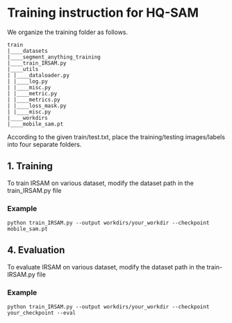 # Training instruction for HQ-SAM

We organize the training folder as follows.
```
train
|____datasets
|____segment_anything_training
|____train_IRSAM.py
|____utils
| |____dataloader.py
| |____log.py
| |____misc.py
| |____metric.py
| |____metrics.py
| |____loss_mask.py
| |____misc.py
|____workdirs
|____mobile_sam.pt
```

According to the given train/test.txt, place the training/testing images/labels into four separate folders.

## 1. Training
To train IRSAM on various dataset, modify the dataset path in the train_IRSAM.py file

### Example 
```
python train_IRSAM.py --output workdirs/your_workdir --checkpoint mobile_sam.pt
```

## 4. Evaluation
To evaluate IRSAM on various dataset, modify the dataset path in the train-IRSAM.py file

### Example
```
python train_IRSAM.py --output workdirs/your_workdir --checkpoint your_checkpoint --eval 
```
